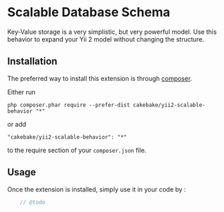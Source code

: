 Scalable Database Schema
========================
Key-Value storage is a very simplistic, but very powerful model. 
Use this behavior to expand your Yii 2 model without changing the structure.

Installation
------------

The preferred way to install this extension is through [composer](http://getcomposer.org/download/).

Either run

```
php composer.phar require --prefer-dist cakebake/yii2-scalable-behavior "*"
```

or add

```
"cakebake/yii2-scalable-behavior": "*"
```

to the require section of your `composer.json` file.


Usage
-----

Once the extension is installed, simply use it in your code by  :

```php
	// @todo
```